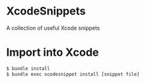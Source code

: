 # XcodeSnippets
A collection of useful Xcode snippets

# Import into Xcode

```sh
$ bundle install
$ bundle exec xcodesnippet install [snippet file]
```
